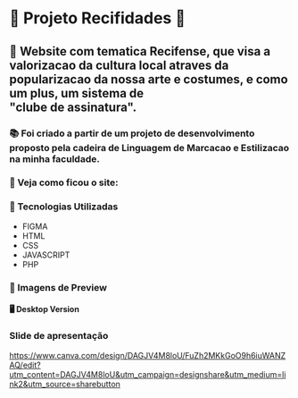 # 🦀 Projeto Recifidades 🦀
## 📌 Website com tematica Recifense, que visa a valorizacao da cultura local atraves da popularizacao da nossa arte e costumes, e como um plus, um sistema de <br> "clube de assinatura".
### 📚 Foi criado a partir de um projeto de desenvolvimento proposto pela cadeira de Linguagem de Marcacao e Estilizacao na minha faculdade.
### 📲 Veja como ficou o site: 
### 📍 Tecnologias Utilizadas
- FIGMA
- HTML
- CSS
- JAVASCRIPT
- PHP
### 📍 Imagens de Preview
#### 🖥️ Desktop Version
### Slide de apresentação
https://www.canva.com/design/DAGJV4M8loU/FuZh2MKkGoO9h6iuWANZAQ/edit?utm_content=DAGJV4M8loU&utm_campaign=designshare&utm_medium=link2&utm_source=sharebutton
